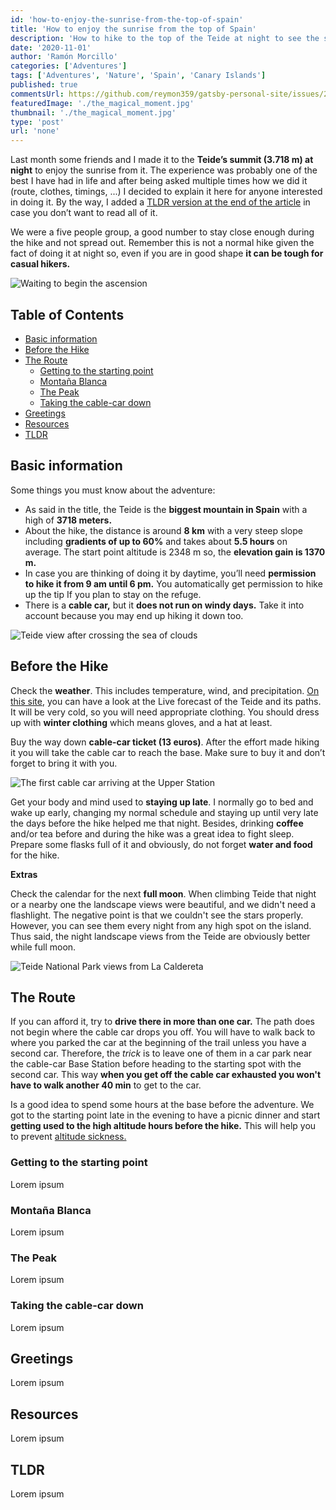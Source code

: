 ```yaml
---
id: 'how-to-enjoy-the-sunrise-from-the-top-of-spain'
title: 'How to enjoy the sunrise from the top of Spain'
description: 'How to hike to the top of the Teide at night to see the sun rising'
date: '2020-11-01'
author: 'Ramón Morcillo'
categories: ['Adventures']
tags: ['Adventures', 'Nature', 'Spain', 'Canary Islands']
published: true
commentsUrl: https://github.com/reymon359/gatsby-personal-site/issues/243
featuredImage: './the_magical_moment.jpg'
thumbnail: './the_magical_moment.jpg'
type: 'post'
url: 'none'
---
```


Last month some friends and I made it to the **Teide’s summit (3.718 m) at night** to enjoy the sunrise from it. The experience was probably one of the best I have had in life and after being asked multiple times how we did it (route, clothes, timings, ...) I decided to explain it here for anyone interested in doing it. By the way, I added a [TLDR version at the end of the article](#TLDR) in case you don’t want to read all of it.

We were a five people group, a good number to stay close enough during the hike and not spread out. Remember this is not a normal hike given the fact of doing it at night so, even if you are in good shape **it can be tough for casual hikers.**

![Waiting to begin the ascension](./waiting_to_begin_the_ascension.jpg)

## Table of Contents

- [Basic information](#Basic-information)
- [Before the Hike](#Before-the-Hike)
- [The Route](#The-Route)
    - [Getting to the starting point](#Getting-to-the-starting-point)
    - [Montaña Blanca](#Montaña-Blanca)
    - [The Peak](#The-Peak)
    - [Taking the cable-car down](#Taking-the-cable-car-down)
- [Greetings](#Greetings)
- [Resources](#Resources)
- [TLDR](#TLDR)

## Basic information

Some things you must know about the adventure:

- As said in the title, the Teide is the **biggest mountain in Spain** with a high of **3718 meters.**
- About the hike, the distance is around **8 km** with a very steep slope including **gradients of up to 60%** and takes about **5.5 hours** on average. The start point altitude is 2348 m so, the **elevation gain is 1370 m.**
- In case you are thinking of doing it by daytime, you’ll need **permission to hike it from 9 am until 6 pm.** You automatically get permission to hike up the tip If you plan to stay on the refuge.
- There is a **cable car,** but it **does not run on windy days.** Take it into account because you may end up hiking it down too.

![Teide view after crossing the sea of clouds](./teide_view_after_crossing_the_sea_of_clouds.jpg)

## Before the Hike

Check the **weather**. This includes temperature, wind, and precipitation. [On this site,](https://www.volcanoteide.com/es/teide-hoy) you can have a look at the Live forecast of the Teide and its paths. It will be very cold, so you will need appropriate clothing. You should dress up with **winter clothing** which means gloves, and a hat at least.

Buy the way down **cable-car ticket (13 euros)**. After the effort made hiking it you will take the cable car to reach the base. Make sure to buy it and don’t forget to bring it with you.

![The first cable car arriving at the Upper Station](./the_first_cable-car_arriving_at_the_upper_station.jpg)

Get your body and mind used to **staying up late**. I normally go to bed and wake up early, changing my normal schedule and staying up until very late the days before the hike helped me that night. Besides, drinking **coffee** and/or tea before and during the hike was a great idea to fight sleep.  Prepare some flasks full of it and obviously, do not forget **water and food** for the hike.

**Extras**

Check the calendar for the next **full moon**. When climbing Teide that night or a nearby one the landscape views were beautiful, and we didn't need a flashlight. The negative point is that we couldn't see the stars properly. However, you can see them every night from any high spot on the island. Thus said, the night landscape views from the Teide are obviously better while full moon.

![Teide National Park views from La Caldereta](./teide_national_park_views_from_la_caldereta.jpg)

## The Route

If you can afford it, try to **drive there in more than one car.** The path does not begin where the cable car drops you off. You will have to walk back to where you parked the car at the beginning of the trail unless you have a second car. Therefore, the _trick_ is to leave one of them in a car park near the cable-car Base Station before heading to the starting spot with the second car. This way **when you get off the cable car exhausted you won't have to walk another 40 min** to get to the car.

Is a good idea to spend some hours at the base before the adventure. We got to the starting point late in the evening to have a picnic dinner and start **getting used to the high altitude hours before the hike.** This will help you to prevent [altitude sickness.](https://en.wikipedia.org/wiki/Altitude_sickness)


### Getting to the starting point

Lorem ipsum

### Montaña Blanca

Lorem ipsum

### The Peak

Lorem ipsum

### Taking the cable-car down

Lorem ipsum

## Greetings

Lorem ipsum

## Resources

Lorem ipsum

## TLDR

Lorem ipsum
	
